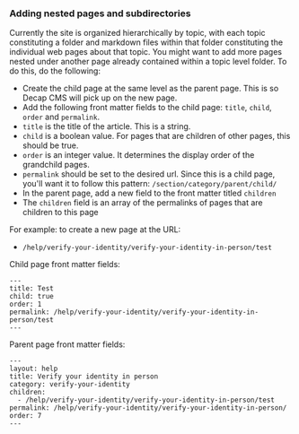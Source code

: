 ### Adding nested pages and subdirectories
Currently the site is organized hierarchically by topic, with each topic constituting a folder and markdown files within that folder constituting the individual web pages about that topic. You might want to add more pages nested under another page already contained within a topic level folder. To do this, do the following:
- Create the child page at the same level as the parent page. This is so Decap CMS will pick up on the new page.
- Add the following front matter fields to the child page: `title`, `child`, `order` and `permalink`.
- `title` is the title of the article. This is a string.
- `child` is a boolean value. For pages that are children of other pages, this should be true.
- `order` is an integer value. It determines the display order of the grandchild pages.
- `permalink` should be set to the desired url. Since this is a child page, you'll want it to follow this pattern: `/section/category/parent/child/`
- In the parent page, add a new field to the front matter titled `children`
- The `children` field is an array of the permalinks of pages that are children to this page

For example: to create a new page at the URL: 
- `/help/verify-your-identity/verify-your-identity-in-person/test`

Child page front matter fields:
```
---
title: Test
child: true
order: 1
permalink: /help/verify-your-identity/verify-your-identity-in-person/test
---
```

Parent page front matter fields:
```
---
layout: help
title: Verify your identity in person
category: verify-your-identity
children: 
  - /help/verify-your-identity/verify-your-identity-in-person/test
permalink: /help/verify-your-identity/verify-your-identity-in-person/
order: 7
---
```
